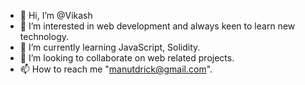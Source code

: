 - 👋 Hi, I’m @Vikash
- 👀 I’m interested in web development and always keen to learn new technology.
- 🌱 I’m currently learning JavaScript, Solidity.
- 💞️ I’m looking to collaborate on web related projects.
- 📫 How to reach me "manutdrick@gmail.com".

<!---
manutvikash/manutvikash is a ✨ special ✨ repository because its `README.md` (this file) appears on your GitHub profile.
You can click the Preview link to take a look at your changes.
--->
